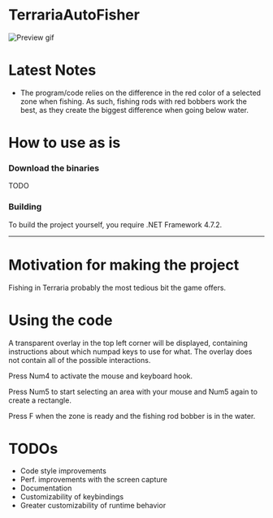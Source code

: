# TerrariaAutoFisher

![Preview gif](https://j.gifs.com/36yGMO.gif)

# Latest Notes
- The program/code relies on the difference in the red color of a selected zone when fishing.
As such, fishing rods with red bobbers work the best, as they create the biggest difference when going below water.

# How to use as is

### Download the binaries 
TODO

### Building

To build the project yourself, you require .NET Framework 4.7.2.

---

# Motivation for making the project

Fishing in Terraria probably the most tedious bit the game offers.

# Using the code

A transparent overlay in the top left corner will be displayed, containing instructions about which numpad keys to use for what.
The overlay does not contain all of the possible interactions.

Press Num4 to activate the mouse and keyboard hook.

Press Num5 to start selecting an area with your mouse and Num5 again to create a rectangle.

Press F when the zone is ready and the fishing rod bobber is in the water.

# TODOs

- Code style improvements
- Perf. improvements with the screen capture
- Documentation
- Customizability of keybindings
- Greater customizability of runtime behavior 
